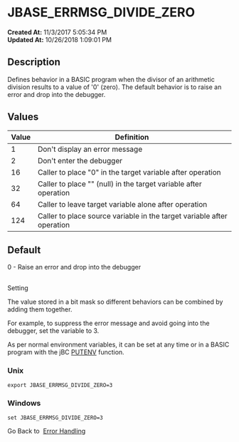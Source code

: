 # JBASE_ERRMSG_DIVIDE_ZERO

**Created At:** 11/3/2017 5:05:34 PM  
**Updated At:** 10/26/2018 1:09:01 PM  


## Description

Defines behavior in a BASIC program when the divisor of an arithmetic division results to a value of '0' (zero). The default behavior is to raise an error and drop into the debugger.

## 


## Values


| Value | Definition  |
| --- | --- |
| 1 | Don't display an error message<br> |
| 2 | Don't enter the debugger<br> |
| 16 | Caller to place "0" in the target variable after operation<br> |
| 32 | Caller to place "" (null) in the target variable after operation<br> |
| 64 | Caller to leave target variable alone after operation<br> |
| 124 | Caller to place source variable in the target variable after operation<br> |




## Default

0 - Raise an error and drop into the debugger

## 
Setting

The value stored in a bit mask so different behaviors can be combined by adding them together.

For example, to suppress the error message and avoid going into the debugger, set the variable to 3.

As per normal environment variables, it can be set at any time or in a BASIC program with the jBC [PUTENV](277640-putenv) function.

### Unix

```
export JBASE_ERRMSG_DIVIDE_ZERO=3
```

### Windows

```
set JBASE_ERRMSG_DIVIDE_ZERO=3
```



Go Back to  [Error Handling](jbc-error-handling)
